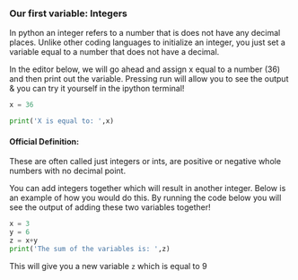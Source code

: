### Our first variable: Integers
In python an integer refers to a number that is does not have any decimal places.  Unlike other coding languages to initialize an integer, you just set a variable equal to a number that does not have a decimal.


In the editor below, we will go ahead and assign x equal to a number (36) and then print out the variable.  Pressing run will allow you to see the output & you can try it yourself in the ipython terminal!

```python
x = 36

print('X is equal to: ',x)
```


#### Official Definition:

These are often called just integers or ints, are positive or negative whole numbers with no decimal point.

You can add integers together which will result in another integer. Below is an example of how you would do this.  By running the code below you will see the output of adding these two variables together!

```python
x = 3
y = 6
z = x+y
print('The sum of the variables is: ',z)

```

This will give you a new variable `z` which is equal to 9
